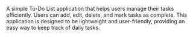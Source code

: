 A simple To-Do List application that helps users manage their tasks efficiently. 
Users can add, edit, delete, and mark tasks as complete. 
This application is designed to be lightweight and user-friendly, providing an easy way to keep track of daily tasks.
